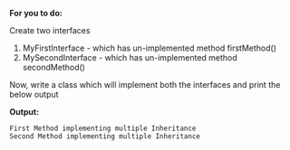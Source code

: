 **For you to do:**

Create two interfaces 
1. MyFirstInterface - which has un-implemented method  firstMethod()
2. MySecondInterface - which has un-implemented method  secondMethod()

Now, write a class which will implement both the interfaces and print the below output

**Output:**

```
First Method implementing multiple Inheritance
Second Method implementing multiple Inheritance
```
